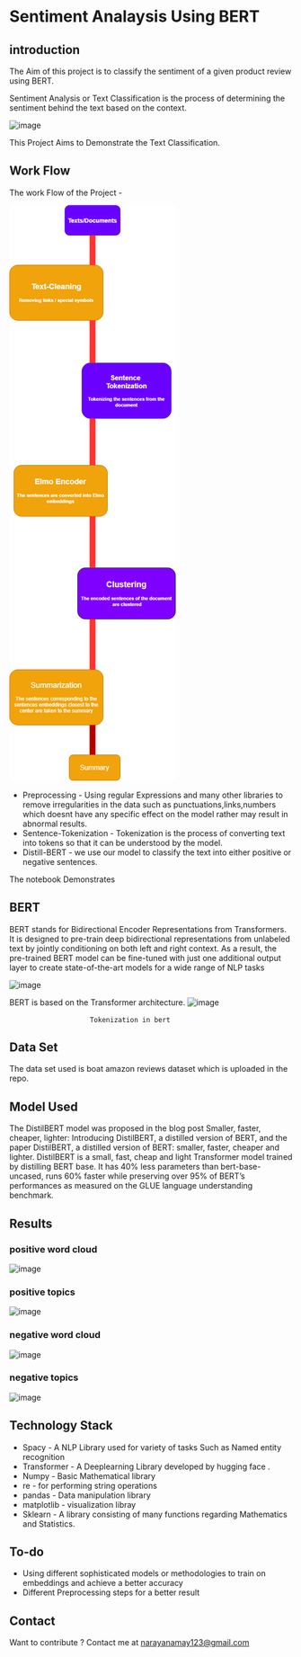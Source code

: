 # Sentiment Analaysis Using BERT
## introduction
The Aim of this project is to classify the sentiment of a given product review using BERT.

Sentiment Analysis or Text Classification is the process of determining the sentiment behind the text based on the context.

![image](https://editor.analyticsvidhya.com/uploads/61727sentiment-fig-1-689.jpeg)

This Project Aims to Demonstrate the Text Classification.
## Work Flow
The work Flow of the Project - 

![img](https://github.com/gd1m3y/Text-Summarizer-Using-Elmo/blob/master/extractive.png)

* Preprocessing - Using regular Expressions and many other libraries to remove irregularities in the data such as punctuations,links,numbers which doesnt have any specific effect on the model rather may result in abnormal results.
* Sentence-Tokenization - Tokenization is the process of converting text into tokens so that it can be understood by the model.
* Distill-BERT - we use our model to classify the text into either positive or negative sentences.

The notebook Demonstrates 
## BERT
BERT stands for Bidirectional Encoder Representations from Transformers. It is designed to pre-train deep bidirectional representations from unlabeled text by jointly conditioning on both left and right context. As a result, the pre-trained BERT model can be fine-tuned with just one additional output layer to create state-of-the-art models for a wide range of NLP tasks


![image](https://cdn.analyticsvidhya.com/wp-content/uploads/2019/09/bert_encoder.png)

BERT is based on the Transformer architecture.
![image](https://cdn.analyticsvidhya.com/wp-content/uploads/2019/09/bert_emnedding.png)

                        Tokenization in bert

## Data Set
The data set used is boat amazon reviews dataset which is uploaded in the repo.
## Model Used 
The DistilBERT model was proposed in the blog post Smaller, faster, cheaper, lighter: Introducing DistilBERT, a distilled version of BERT, and the paper DistilBERT, a distilled version of BERT: smaller, faster, cheaper and lighter. DistilBERT is a small, fast, cheap and light Transformer model trained by distilling BERT base. It has 40% less parameters than bert-base-uncased, runs 60% faster while preserving over 95% of BERT’s performances as measured on the GLUE language understanding benchmark.
## Results 
### positive word cloud
![image](https://cdn.analyticsvidhya.com/wp-content/uploads/2019/09/bert_emnedding.png)
### positive topics
![image](https://cdn.analyticsvidhya.com/wp-content/uploads/2019/09/bert_emnedding.png)
### negative word cloud 
![image](https://cdn.analyticsvidhya.com/wp-content/uploads/2019/09/bert_emnedding.png)
### negative topics
![image](https://cdn.analyticsvidhya.com/wp-content/uploads/2019/09/bert_emnedding.png)
## Technology Stack

* Spacy - A NLP Library used for variety of tasks Such as Named entity recognition
* Transformer - A Deeplearning Library developed by hugging face .
* Numpy - Basic Mathematical library
* re - for performing string operations
* pandas - Data manipulation library
* matplotlib - visualization libray
* Sklearn - A library consisting of many functions regarding Mathematics and Statistics.
## To-do
* Using different sophisticated models or methodologies to train on embeddings and achieve a better accuracy
* Different Preprocessing steps for a better result
## Contact
Want to contribute ? Contact me at narayanamay123@gmail.com
